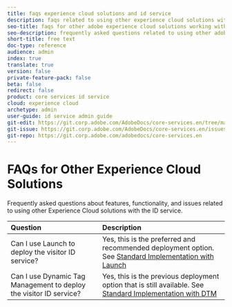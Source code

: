 ```yaml
---
title: faqs experience cloud solutions and id service
description: faqs related to using other experience cloud solutions with the id service
seo-title: faqs for other adobe experience cloud solutions working with the id service
seo-description: frequently asked questions related to using other adobe experience cloud solutions with the id service.
short-title: free text
doc-type: reference
audience: admin
index: true
translate: true
version: false
private-feature-pack: false
beta: false
redirect: false
product: core services id service
cloud: experience cloud
archetype: admin
user-guide: id service admin guide
git-edit: https://git.corp.adobe.com/AdobeDocs/core-services.en/tree/master/help/id-service/faqs/faqs-other-solutions.md
git-issue: https://git.corp.adobe.com/AdobeDocs/core-services.en/issues/new
git-repo: https://git.corp.adobe.com/adobedocs/core-services.en
---
```

<!--Meta Data Values

**Required Meta for search optimization and page data**

title: free text string

description: free text string

seo-title: free text string

seo-description: free text string

**Optional Meta for extended capabilities**

audience:
all (default), admin, developer, end-user
 
index: true (default), false
 
translate:
true (default), false
 
doc-type:
reference (default), tutorials

version:
false (default), Classic, Standard, 6.5, 6.4, 6.3, 6.2
 
private-feature-pack:
false (default), true
 
beta:
false (default), true
 
redirect:
false (default), pathname
-->

# FAQs for Other Experience Cloud Solutions

Frequently asked questions about features, functionality, and issues related to using other Experience Cloud solutions with the ID service.

| Question                                                           | Description                                                                                                                                                                        |
| :----------------------------------------------------------------- | :--------------------------------------------------------------------------------------------------------------------------------------------------------------------------------- |
| Can I use Launch to deploy the visitor ID service? | Yes, this is the preferred and recommended deployment option. See [Standard Implementation with Launch](https://docs.adobelaunch.com/extension-reference/experience-cloud-id-service-extension) |
| Can I use Dynamic Tag Management to deploy the visitor ID service? | Yes, this is the previous deployment option that is still available. See [Standard Implementation with DTM](../implementation/implementation-standard/dtm.md) |